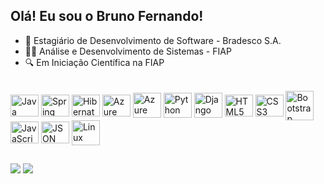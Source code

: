 ## Olá! Eu sou o Bruno Fernando!

- 👔 Estagiário de Desenvolvimento de Software - Bradesco S.A.
- 👨‍💻 Análise e Desenvolvimento de Sistemas - FIAP
- 🔍 Em Iniciação Científica na FIAP

<div style="display: inline_block"><br>
  <img align="center" alt="Java" height="35" width="45" src="https://cdn.jsdelivr.net/gh/devicons/devicon@latest/icons/java/java-original.svg" />
  <img align="center" alt="Spring" height="35" width="45" src="https://cdn.jsdelivr.net/gh/devicons/devicon@latest/icons/spring/spring-original.svg" />
  <img align="center" alt="Hibernate" height="35" width="45" src="https://cdn.jsdelivr.net/gh/devicons/devicon@latest/icons/hibernate/hibernate-original.svg" />
  <img align="center" alt="Azure" height="35" width="45" src="https://cdn.jsdelivr.net/gh/devicons/devicon@latest/icons/azure/azure-original.svg" />
  <img align="center" alt="Azure Fundamentals" height="40" width="45" src="https://learn.microsoft.com/en-us/media/learn/certification/badges/microsoft-certified-fundamentals-badge.svg" />
  <img align="center" alt="Python" height="40" width="45" src="https://cdn.jsdelivr.net/gh/devicons/devicon@latest/icons/python/python-original.svg" />
  <img align="center" alt="Django" height="40" width="45" src="https://cdn.jsdelivr.net/gh/devicons/devicon@latest/icons/django/django-plain.svg" />
  <img align="center" alt="HTML5" height="35" width="45" src="https://cdn.jsdelivr.net/gh/devicons/devicon@latest/icons/html5/html5-original.svg" />
  <img align="center" alt="CSS3" height="35" width="45" src="https://cdn.jsdelivr.net/gh/devicons/devicon@latest/icons/css3/css3-original.svg" />
  <img align="center" alt="Bootstrap" height="47" width="45" src="https://cdn.jsdelivr.net/gh/devicons/devicon@latest/icons/bootstrap/bootstrap-original.svg" />
  <img align="center" alt="JavaScript" height="35" width="45" src="https://cdn.jsdelivr.net/gh/devicons/devicon@latest/icons/javascript/javascript-original.svg" />
  <img align="center" alt="JSON" height="35" width="45" src="https://cdn.jsdelivr.net/gh/devicons/devicon@latest/icons/json/json-original.svg" />
  <img align="center" alt="Linux" height="40" width="45" src="https://cdn.jsdelivr.net/gh/devicons/devicon@latest/icons/linux/linux-original.svg" />
</div>

## 
<div> 
 <a href = "mailto:brunofernandodco@gmail.com"><img src="https://img.shields.io/badge/-Gmail-%23333?style=for-the-badge&logo=gmail&logoColor=white" target="_blank"></a>
 <a href="https://www.linkedin.com/in/bfernandodco" target="_blank"><img src="https://img.shields.io/badge/-LinkedIn-%230077B5?style=for-the-badge&logo=linkedin&logoColor=white"()target="_blank"></a> 
</div>
